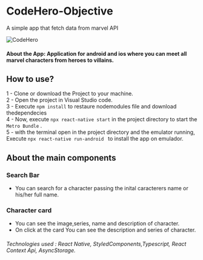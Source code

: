 # CodeHero-Objective
A simple app that fetch data from marvel API

![CodeHero](https://github.com/ProgramadorLeandroSantos/CodeHero-Objective/blob/main/src/assets/gifts/codehero.gif)
#### About the App: Application for android and ios where you can meet all marvel characters from heroes to villains.

## How to use?

1 - Clone or download the Project to your machine.<br/>
2 - Open the project in Visual Studio code.<br/>
3 - Execute `npm install` to restaure nodemodules file and download thedependecies <br/>
4 - Now, execute ` npx react-native start
` in the project directory to start the `Metro Bundle` . <br/>
5 - with the terminal open in the project directory and the emulator running, Execute `npx react-native run-android
` to install the app on emulador.


## About the main components
### Search Bar
* You can search for a character passing the inital caracterers name or his/her full name.
### Character card
* You can see the image,series, name and description of character.
* On click at the card You can see the description and series of character.

###### Technologies used : React Native, StyledComponents,Typescript, React Context Api, AsyncStorage.
